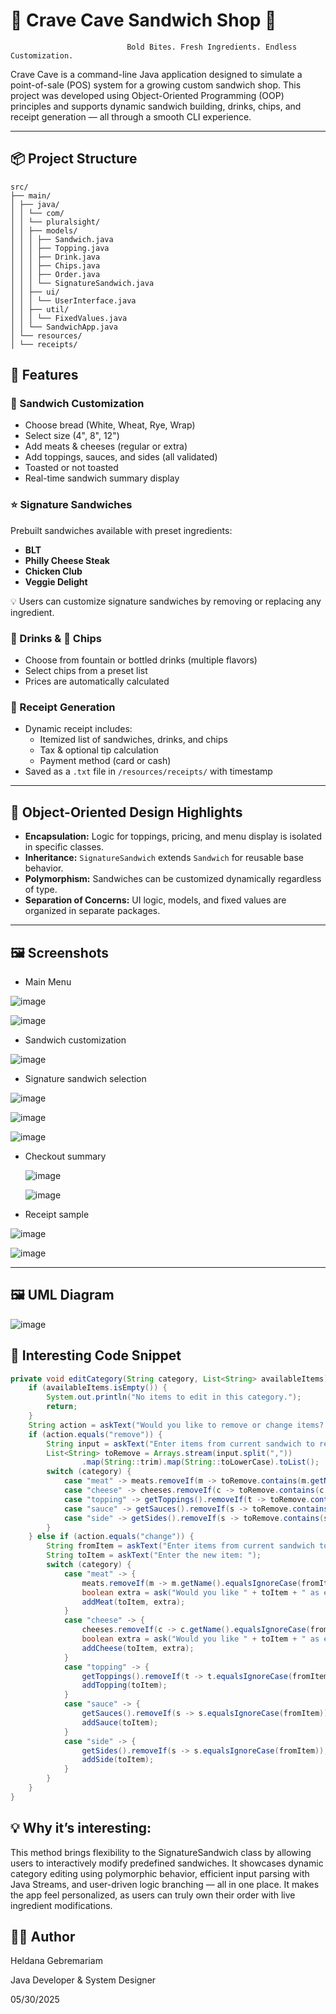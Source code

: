 # 🥪 Crave Cave Sandwich Shop 🥪

                              Bold Bites. Fresh Ingredients. Endless Customization.  
Crave Cave is a command-line Java application designed to simulate a point-of-sale (POS) system for a growing custom sandwich shop. This project was developed using Object-Oriented Programming (OOP) principles and supports dynamic sandwich building, drinks, chips, and receipt generation — all through a smooth CLI experience.

---

## 📦 Project Structure
```
src/
├── main/
│ ├── java/
│ │ └── com/
│ │ └── pluralsight/
│ │ ├── models/
│ │ │ ├── Sandwich.java
│ │ │ ├── Topping.java
│ │ │ ├── Drink.java
│ │ │ ├── Chips.java
│ │ │ ├── Order.java
│ │ │ └── SignatureSandwich.java
│ │ ├── ui/
│ │ │ └── UserInterface.java
│ │ ├── util/
│ │ │ └── FixedValues.java
│ │ └── SandwichApp.java
│ └── resources/
│ └── receipts/

```

## 🚀 Features

### 🥪 Sandwich Customization
- Choose bread (White, Wheat, Rye, Wrap)
- Select size (4", 8", 12")
- Add meats & cheeses (regular or extra)
- Add toppings, sauces, and sides (all validated)
- Toasted or not toasted
- Real-time sandwich summary display

### ⭐ Signature Sandwiches
Prebuilt sandwiches available with preset ingredients:
- **BLT**
- **Philly Cheese Steak**
- **Chicken Club**
- **Veggie Delight**

💡 Users can customize signature sandwiches by removing or replacing any ingredient.

### 🧃 Drinks & 🥔 Chips
- Choose from fountain or bottled drinks (multiple flavors)
- Select chips from a preset list
- Prices are automatically calculated

### 🧾 Receipt Generation
- Dynamic receipt includes:
  - Itemized list of sandwiches, drinks, and chips
  - Tax & optional tip calculation
  - Payment method (card or cash)
- Saved as a `.txt` file in `/resources/receipts/` with timestamp

---

## 🧠 Object-Oriented Design Highlights

- **Encapsulation:** Logic for toppings, pricing, and menu display is isolated in specific classes.
- **Inheritance:** `SignatureSandwich` extends `Sandwich` for reusable base behavior.
- **Polymorphism:** Sandwiches can be customized dynamically regardless of type.
- **Separation of Concerns:** UI logic, models, and fixed values are organized in separate packages.

---

## 🖼️ Screenshots
 
  - Main Menu

![image](https://github.com/user-attachments/assets/5c78e630-b027-46dc-908a-437baff0451b)

![image](https://github.com/user-attachments/assets/41ad60d7-fd81-462c-b73c-fc5255592467)

 - Sandwich customization

![image](https://github.com/user-attachments/assets/783d47b3-af7b-4020-8176-b9b066432eb2)

- Signature sandwich selection

![image](https://github.com/user-attachments/assets/606ff1e2-d044-4dd4-96da-40aa94caa858)

![image](https://github.com/user-attachments/assets/cb4ed7ff-592d-41b3-bc55-f03f84205e83)

![image](https://github.com/user-attachments/assets/a8ef16b7-1f44-4bf9-bdf4-4b519b3802a1)


- Checkout summary

  ![image](https://github.com/user-attachments/assets/5e9365e4-d219-44d0-9d55-cbbacfd6c4be)
  
  ![image](https://github.com/user-attachments/assets/09255345-667f-4c01-966a-ded09896f67c)


- Receipt sample
  
![image](https://github.com/user-attachments/assets/8d885244-cdc8-4e23-8ff2-8111b133980b)

![image](https://github.com/user-attachments/assets/51fea2f6-3eb7-4a2f-b86e-b806a1236f28)

---

## 🖼️ UML Diagram

![image](https://github.com/user-attachments/assets/730fc7ab-eae9-46ff-9f9d-30a47493704a)

## 📌 Interesting Code Snippet

```java
private void editCategory(String category, List<String> availableItems) {
    if (availableItems.isEmpty()) {
        System.out.println("No items to edit in this category.");
        return;
    }
    String action = askText("Would you like to remove or change items? (remove/change): ").toLowerCase();
    if (action.equals("remove")) {
        String input = askText("Enter items from current sandwich to remove (comma-separated): ");
        List<String> toRemove = Arrays.stream(input.split(","))
                .map(String::trim).map(String::toLowerCase).toList();
        switch (category) {
            case "meat" -> meats.removeIf(m -> toRemove.contains(m.getName().toLowerCase()));
            case "cheese" -> cheeses.removeIf(c -> toRemove.contains(c.getName().toLowerCase()));
            case "topping" -> getToppings().removeIf(t -> toRemove.contains(t.toLowerCase()));
            case "sauce" -> getSauces().removeIf(s -> toRemove.contains(s.toLowerCase()));
            case "side" -> getSides().removeIf(s -> toRemove.contains(s.toLowerCase()));
        }
    } else if (action.equals("change")) {
        String fromItem = askText("Enter items from current sandwich to replace: ").toLowerCase();
        String toItem = askText("Enter the new item: ");
        switch (category) {
            case "meat" -> {
                meats.removeIf(m -> m.getName().equalsIgnoreCase(fromItem));
                boolean extra = ask("Would you like " + toItem + " as extra?");
                addMeat(toItem, extra);
            }
            case "cheese" -> {
                cheeses.removeIf(c -> c.getName().equalsIgnoreCase(fromItem));
                boolean extra = ask("Would you like " + toItem + " as extra?");
                addCheese(toItem, extra);
            }
            case "topping" -> {
                getToppings().removeIf(t -> t.equalsIgnoreCase(fromItem));
                addTopping(toItem);
            }
            case "sauce" -> {
                getSauces().removeIf(s -> s.equalsIgnoreCase(fromItem));
                addSauce(toItem);
            }
            case "side" -> {
                getSides().removeIf(s -> s.equalsIgnoreCase(fromItem));
                addSide(toItem);
            }
        }
    }
}

```

## 💡 Why it’s interesting:
This method brings flexibility to the SignatureSandwich class by allowing users to interactively modify predefined sandwiches. It showcases dynamic category editing using polymorphic behavior, efficient input parsing with Java Streams, and user-driven logic branching — all in one place. It makes the app feel personalized, as users can truly own their order with live ingredient modifications.



## 🙋‍♀️ Author

Heldana Gebremariam

Java Developer & System Designer

05/30/2025
